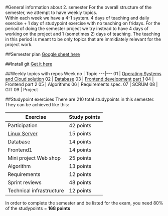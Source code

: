 #General information about 2. semester
For the overall structure of the semester, we attempt to have weekly topics.  
Within each week we have a 4-1 system. 4 days of teaching and daily exercise + 1 day of studypoint exercise with no teaching on fridays. 
For the period of doing the semester project we try instead to have 4 days of working on the project and 1 (sometimes 2) days of teaching. The teaching in this period is meant to be only topics that are immidiately relevant for the project work.

##Semester plan
[Google sheet here](https://docs.google.com/spreadsheets/d/122kKwOEszJpmfagH21k-2wGdMJ5C7E-iCTPfpemz50s/edit?usp=sharing)  

##Install git
[Get it here](https://git-scm.com/downloads)

##Weekly topics with repos
Week no | Topic
---|---
01 | [Operating Systems and Cloud solution](https://github.com/cphdat2sem2017-B/Week1-Operating-systems)
02 | [Database](https://github.com/cphdat2sem2017-B/Week2-Database)
03 | [Frontend development part 1](https://github.com/cphdat2sem2017-B/Week3-Frontend1)
04 | Frontend part 2
05 | Algorithms
06 | Requirements spec.
07 | SCRUM
08 | GIT
09 | Project


##Studypoint exercises 
There are 210 total studypoints in this semester. They can be achieved like this:  

**Exercise** | **Study points**
---|---
Participation	| 42 points  
[Linux Server](https://github.com/cphdat2sem2017-B/Week1-Operating-systems/blob/master/study/day5studypointExercise.md)	| 15 points
Database	| 14 points
Frontend1	| 14 points
Mini project Web shop	| 25 points
Algorithm	| 13 points
Requirements	| 12 points
Sprint reviews	| 48 points
Technical infrastructure	| 12 points

In order to complete the semester and be listed for the exam, you need 80% of the studypoints = **168 points**



